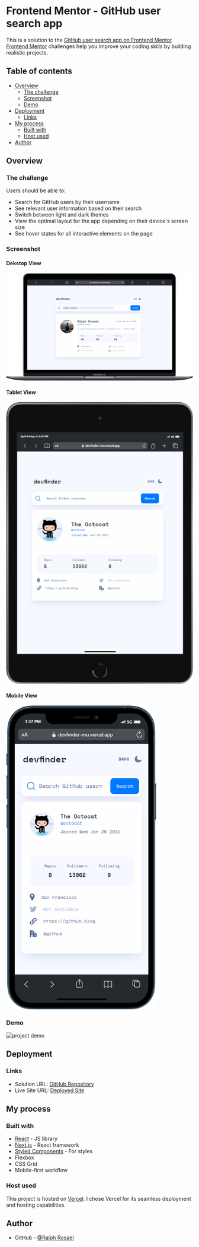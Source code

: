 # Frontend Mentor - GitHub user search app

This is a solution to the [GitHub user search app on Frontend Mentor](https://www.frontendmentor.io/challenges/github-user-search-app-Q09YOgaH6). [Frontend Mentor](https://www.frontendmentor.io) challenges help you improve your coding skills by building realistic projects.

## Table of contents

- [Overview](#overview)
  - [The challenge](#the-challenge)
  - [Screenshot](#screenshot)
  - [Demo](#demo)
- [Deployment](#deployment)
  - [Links](#links)
- [My process](#my-process)
  - [Built with](#built-with)
  - [Host used](#host-used)
- [Author](#author)

## Overview

### The challenge

Users should be able to:

- Search for GitHub users by their username
- See relevant user information based on their search
- Switch between light and dark themes
- View the optimal layout for the app depending on their device's screen size
- See hover states for all interactive elements on the page

### Screenshot

#### Dekstop View

![project screenshot](/src/assets/images/dekstop-view.png)

#### Tablet View

![project screenshot](/src/assets/images/tablet-view.png)

#### Mobile View

![project screenshot](/src/assets/images/mobile-view.png)

### Demo

![project demo](/src/assets/images/demo.gif)

## Deployment

### Links

- Solution URL: [GitHub Repository](https://github.com/coder-ralph/devfinder)
- Live Site URL: [Deployed Site](https://devfinder-mu.vercel.app/)

## My process

### Built with

- [React](https://reactjs.org/) - JS library
- [Next.js](https://nextjs.org/) - React framework
- [Styled Components](https://styled-components.com/) - For styles
- Flexbox
- CSS Grid
- Mobile-first workflow

### Host used

This project is hosted on [Vercel](https://vercel.com/). I chose Vercel for its seamless deployment and hosting capabilities.

## Author

- GitHub - [@Ralph Rosael](https://github.com/coder-ralph)
